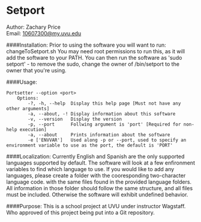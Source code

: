 Setport
=======

Author: Zachary Price  
Email: 10607300@my.uvu.edu

####Installation:
  Prior to using the software you will want to run: changeToSetport.sh
You may need root permissions to run this, as it will add the software to your PATH. 
You can then run the software as 'sudo setport' - to remove the sudo, change the 
owner of /bin/setport to the owner that you're using. 

####Usage: 
```
Portsetter --option <port>
    Options:
        -?, -h, --help  Display this help page [Must not have any other arguments]
        -a, --about, -! Display information about this software
        -v, --version   Display the version
        -p, --port      Follwing argument is 'port' [Required for non-help execution]
        -a, --about     Prints information about the software
        -e ['ENVVAR']   Used along -p or --port, used to specify an environment variable to use as the port, the default is 'PORT'
```
####Localization: 
  Currently English and Spanish are the only supported languages supported by default. The software will look at a few enfironment variables to find which language to use.
  If you would like to add any languages, please create a folder with the cooresponding two-character language code. with the same files found in the provided language folders. 
  All information in those folder should follow the same structure, and all files must be included. Otherwise the software will exhibit undefined behavior. 

####Purpose: 
  This is a school project at UVU under instructor Wagstaff. Who approved of this project being put into a Git repository.
